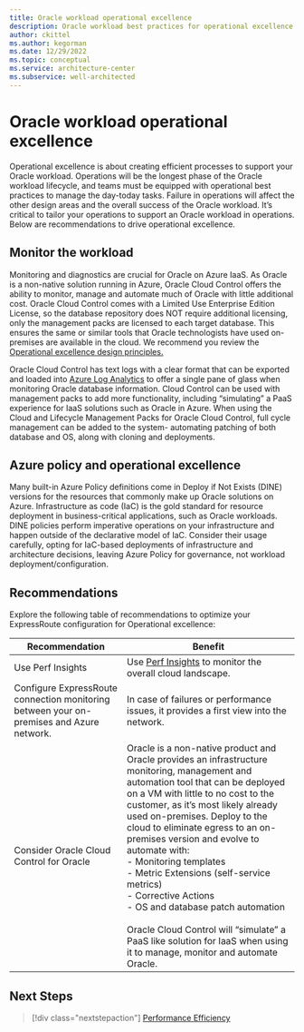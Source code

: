 ```yaml
---
title: Oracle workload operational excellence
description: Oracle workload best practices for operational excellence
author: ckittel
ms.author: kegorman
ms.date: 12/29/2022
ms.topic: conceptual
ms.service: architecture-center
ms.subservice: well-architected
---
```

# Oracle workload operational excellence

Operational excellence is about creating efficient processes to support your Oracle workload. Operations will be the longest phase of the Oracle workload lifecycle, and teams must be equipped with operational best practices to manage the day-today tasks. Failure in operations will affect the other design areas and the overall success of the Oracle workload. It’s critical to tailor your operations to support an Oracle workload in operations. Below are recommendations to drive operational excellence.

## Monitor the workload

Monitoring and diagnostics are crucial for Oracle on Azure IaaS. As Oracle is a non-native solution running in Azure, Oracle Cloud Control offers the ability to monitor, manage and automate much of Oracle with little additional cost. Oracle Cloud Control comes with a Limited Use Enterprise Edition License, so the database repository does NOT require additional licensing, only the management packs are licensed to each target database. This ensures the same or similar tools that Oracle technologists have used on-premises are available in the cloud. We recommend you review the [Operational excellence design principles.](../devops/principles.md)

Oracle Cloud Control has text logs with a clear format that can be exported and loaded into [Azure Log Analytics](/azure/azure-monitor/logs/log-analytics-overview) to offer a single pane of glass when monitoring Oracle database information. Cloud Control can be used with management packs to add more functionality, including “simulating” a PaaS experience for IaaS solutions such as Oracle in Azure. When using the Cloud and Lifecycle Management Packs for Oracle Cloud Control, full cycle management can be added to the system- automating patching of both database and OS, along with cloning and deployments.

## Azure policy and operational excellence

Many built-in Azure Policy definitions come in Deploy if Not Exists (DINE) versions for the resources that commonly make up Oracle solutions on Azure. Infrastructure as code (IaC) is the gold standard for resource deployment in business-critical applications, such as Oracle workloads. DINE policies perform imperative operations on your infrastructure and happen outside of the declarative model of IaC. Consider their usage carefully, opting for IaC-based deployments of infrastructure and architecture decisions, leaving Azure Policy for governance, not workload deployment/configuration.

## Recommendations

Explore the following table of recommendations to optimize your ExpressRoute configuration for Operational excellence:

| Recommendation | Benefit |
| --- | --- |
| Use Perf Insights | Use [Perf Insights](/azure/virtual-machines/how-to-use-perfinsights) to monitor the overall cloud landscape.|
| Configure ExpressRoute connection monitoring between your on-premises and Azure network. | In case of failures or performance issues, it provides a first view into the network. |
| Consider Oracle Cloud Control for Oracle |Oracle is a non-native product and Oracle provides an infrastructure monitoring, management and automation tool that can be deployed on a VM with little to no cost to the customer, as it’s most likely already used on-premises. Deploy to the cloud to eliminate egress to an on-premises version and evolve to automate with: <br>- Monitoring templates <br>- Metric Extensions (self-service metrics) <br> - Corrective Actions <br> - OS and database patch automation <br/><br/> Oracle Cloud Control will “simulate” a PaaS like solution for IaaS when using it to manage, monitor and automate Oracle.|

## Next Steps

>[!div class="nextstepaction"]
>[Performance Efficiency](./performance-efficiency.md)